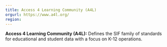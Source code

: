 ```yaml
---
title: Access 4 Learning Community (A4L)
orgurl: https://www.a4l.org/
region:
---
```

**Access 4 Learning Community (A4L):** Defines the SIF family of standards for educational and student data with a focus on K-12 operations. 
